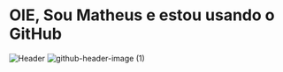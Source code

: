 # OIE, Sou Matheus e estou usando o GitHub 
![Header](./your-header-image-name.png)
![github-header-image (1)](https://github.com/user-attachments/assets/7d2da8b7-19e0-42d5-8722-c55d51b52423)

